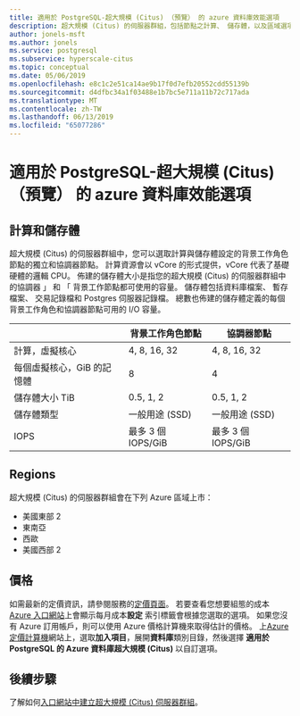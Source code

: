 ```yaml
---
title: 適用於 PostgreSQL-超大規模 (Citus) （預覽） 的 azure 資料庫效能選項
description: 超大規模 (Citus) 的伺服器群組，包括節點之計算、 儲存體，以及區域選項。
author: jonels-msft
ms.author: jonels
ms.service: postgresql
ms.subservice: hyperscale-citus
ms.topic: conceptual
ms.date: 05/06/2019
ms.openlocfilehash: e8c1c2e51ca14ae9b17f0d7efb20552cdd55139b
ms.sourcegitcommit: d4dfbc34a1f03488e1b7bc5e711a11b72c717ada
ms.translationtype: MT
ms.contentlocale: zh-TW
ms.lasthandoff: 06/13/2019
ms.locfileid: "65077286"
---
```

# <a name="azure-database-for-postgresql--hyperscale-citus-preview-performance-options"></a>適用於 PostgreSQL-超大規模 (Citus) （預覽） 的 azure 資料庫效能選項

## <a name="compute-and-storage"></a>計算和儲存體
 
超大規模 (Citus) 的伺服器群組中，您可以選取計算與儲存體設定的背景工作角色節點的獨立和協調器節點。  計算資源會以 vCore 的形式提供，vCore 代表了基礎硬體的邏輯 CPU。 佈建的儲存體大小是指您的超大規模 (Citus) 的伺服器群組中的協調器 」 和 「 背景工作節點都可使用的容量。 儲存體包括資料庫檔案、 暫存檔案、 交易記錄檔和 Postgres 伺服器記錄檔。 總數也佈建的儲存體定義的每個背景工作角色和協調器節點可用的 I/O 容量。
 
|                       | 背景工作角色節點           | 協調器節點      |
|-----------------------|-----------------------|-----------------------|
| 計算，虛擬核心       | 4, 8, 16, 32          | 4, 8, 16, 32          |
| 每個虛擬核心，GiB 的記憶體 | 8                     | 4                     |
| 儲存體大小 TiB     | 0.5, 1, 2             | 0.5, 1, 2             |
| 儲存體類型          | 一般用途 (SSD) | 一般用途 (SSD) |
| IOPS                  | 最多 3 個 IOPS/GiB      | 最多 3 個 IOPS/GiB      |


## <a name="regions"></a>Regions
超大規模 (Citus) 的伺服器群組會在下列 Azure 區域上市：
* 美國東部 2
* 東南亞
* 西歐
* 美國西部 2

## <a name="pricing"></a>價格
如需最新的定價資訊，請參閱服務的[定價頁面](https://azure.microsoft.com/pricing/details/postgresql/)。
若要查看您想要組態的成本[Azure 入口網站](https://portal.azure.com/#create/Microsoft.PostgreSQLServer)上會顯示每月成本**設定** 索引標籤會根據您選取的選項。 如果您沒有 Azure 訂用帳戶，則可以使用 Azure 價格計算機來取得估計的價格。 上[Azure 定價計算機](https://azure.microsoft.com/pricing/calculator/)網站上，選取**加入項目**，展開**資料庫**類別目錄，然後選擇 **適用於 PostgreSQL 的 Azure 資料庫超大規模 (Citus)** 以自訂選項。
 
## <a name="next-steps"></a>後續步驟
了解如何[入口網站中建立超大規模 (Citus) 伺服器群組](quickstart-create-hyperscale-portal.md)。
